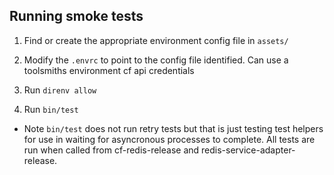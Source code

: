 ## Running smoke tests

1. Find or create the appropriate environment config file in `assets/`

1. Modify the `.envrc` to point to the config file identified. Can use a toolsmiths environment cf api credentials

1. Run `direnv allow`

1. Run `bin/test`

* Note `bin/test` does not run retry tests but that is just testing test helpers for use in waiting for asyncronous processes to complete. All tests are run when called from cf-redis-release and redis-service-adapter-release.
